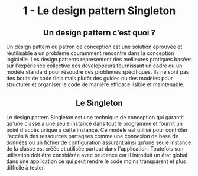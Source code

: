 <h1 align="center" id="title">
1 - Le design pattern Singleton
</h1>
<h2 align="center" id="second-title">
Un design pattern c’est quoi ?
</h2>
<p id="description"> Un design pattern ou patron de conception est une solution éprouvée et réutilisable à un problème 
couramment rencontré dans la conception logicielle. Les design patterns représentent des 
meilleures pratiques basées sur l'expérience collective des développeurs fournissant 
un cadre ou un modèle standard pour résoudre des problèmes spécifiques. 
Ils ne sont pas des bouts de code finis mais plutôt des guides ou des modèles pour 
structurer et organiser le code de manière efficace lisible et maintenable.</p> 
<h2 align="center" id="title">
Le Singleton
</h2>
<p id="description-2">Le design pattern Singleton est une technique de conception qui garantit qu'une classe
a une seule instance dans tout le programme et fournit un point d'accès unique à cette 
instance. Ce modèle est utilisé pour contrôler l'accès à des ressources partagées comme 
une connexion de base de données ou un fichier de configuration assurant ainsi qu'une 
seule instance de la classe est créée et utilisée partout dans l'application. 
Toutefois son utilisation doit être considérée avec prudence car il introduit un 
état global dans une application ce qui peut rendre le code moins transparent et 
plus difficile à tester.
</p>